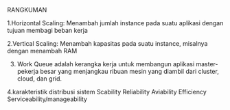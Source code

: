 RANGKUMAN

1.Horizontal Scaling: Menambah jumlah instance pada suatu aplikasi dengan tujuan membagi beban kerja

2.Vertical Scaling: Menambah kapasitas pada suatu instance, misalnya dengan menambah RAM 

3. Work Queue adalah kerangka kerja untuk membangun aplikasi master-pekerja besar yang menjangkau ribuan mesin yang diambil dari cluster, cloud, dan grid.

4.karakteristik distribusi sistem
Scability
Reliability
Aviability
Efficiency
Serviceability/manageability